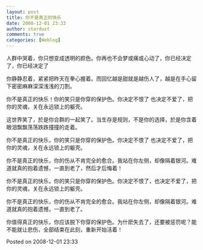 ```yaml
---
layout: post
title: 你不是真正的快乐
date: 2008-12-01 23:33
author: stardust
comments: true
categories: [Weblog]
---
```

人群中哭着，你只想变成透明的颜色。你再也不会梦或痛或心动了，你已经决定了，你已经决定了

你静静忍着，紧紧把昨天在拳心握着。而回忆越是甜就是越伤人了，越是在手心留下密密麻麻深深浅浅的刀割。

你不是真正的快乐！你的笑只是你穿的保护色。你决定不恨了 也决定不爱了，把你的灵魂，关在永远锁上的躯壳。

这世界笑了，於是你合群的一起笑了。当生存是规则，不是你的选择，於是你含着眼泪飘飘荡荡跌跌撞撞的走着。

你不是真正的快乐，你的笑只是你穿的保护色。你决定不恨了 也决定不爱了，把你的灵魂，关在永远锁上的躯壳。

你不是真正的快乐，你的伤从不肯完全的愈合。我站在你左侧，却像隔着银河。难道就真的抱着遗憾，一直到老了，然后才后悔着！

你不是真正的快乐，你的笑只是你穿的保护色。你决定不恨了，也决定不爱了，把你的灵魂，关在永远锁上的躯壳。

你不是真正的快乐，你的伤从不肯完全的愈合。我站在你左侧，却像隔着银河。难道就真的抱着遗憾，一直到老了。

你值得真正的快乐，你应该脱下你穿的保护色。为什麽失去了，还要被惩罚呢？能不能就让悲伤，全部结束在此刻，重新开始活着！

Posted on 2008-12-01 23:33
